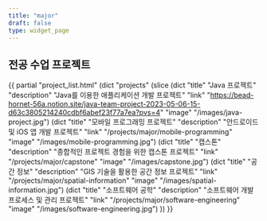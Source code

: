 ```yaml
---
title: "major"
draft: false
type: widget_page
---
```


## 전공 수업 프로젝트

{{ partial "project_list.html" (dict "projects" (slice 
    (dict "title" "Java 프로젝트" "description" "Java를 이용한 애플리케이션 개발 프로젝트" 
          "link" "https://bead-hornet-56a.notion.site/java-team-project-2023-05-06-15-d63c3805214240cdbf6abef23f77a7ea?pvs=4" 
          "image" "/images/java-project.jpg") 
    (dict "title" "모바일 프로그래밍 프로젝트" "description" "안드로이드 및 iOS 앱 개발 프로젝트" 
          "link" "/projects/major/mobile-programming" "image" "/images/mobile-programming.jpg") 
    (dict "title" "캡스톤" "description" "종합적인 프로젝트 경험을 위한 캡스톤 프로젝트" 
          "link" "/projects/major/capstone" "image" "/images/capstone.jpg") 
    (dict "title" "공간 정보" "description" "GIS 기술을 활용한 공간 정보 프로젝트" 
          "link" "/projects/major/spatial-information" "image" "/images/spatial-information.jpg") 
    (dict "title" "소프트웨어 공학" "description" "소프트웨어 개발 프로세스 및 관리 프로젝트" 
          "link" "/projects/major/software-engineering" "image" "/images/software-engineering.jpg")
)) }}

